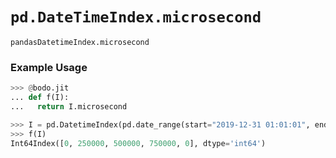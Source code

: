 # `pd.DateTimeIndex.microsecond`

`pandasDatetimeIndex.microsecond`

### Example Usage

```py
>>> @bodo.jit
... def f(I):
...   return I.microsecond

>>> I = pd.DatetimeIndex(pd.date_range(start="2019-12-31 01:01:01", end="2019-12-31 01:01:02", periods=5))
>>> f(I)
Int64Index([0, 250000, 500000, 750000, 0], dtype='int64')
```

